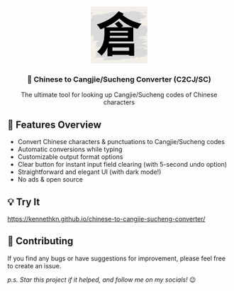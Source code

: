 <div align="center">
  <img src="favicon.ico" width="128" height="128" />
  <h3>🔄 Chinese to Cangjie/Sucheng Converter (C2CJ/SC)</h3>
  <p>The ultimate tool for looking up Cangjie/Sucheng codes of Chinese characters</p>
</div>

## :rocket: Features Overview

* Convert Chinese characters & punctuations to Cangjie/Sucheng codes
* Automatic conversions while typing
* Customizable output format options
* Clear button for instant input field clearing (with 5-second undo option)
* Straightforward and elegant UI (with dark mode!)
* No ads & open source

## :bulb: Try It

<https://kennethkn.github.io/chinese-to-cangjie-sucheng-converter/>

## :handshake: Contributing

If you find any bugs or have suggestions for improvement, please feel free to create an issue.

*p.s. Star this project if it helped, and follow me on my socials!* 😉
